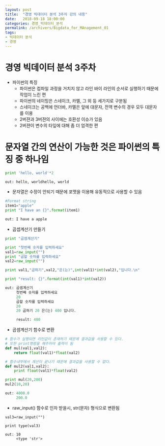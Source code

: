 ```yaml
---
layout: post
title:  "경영 빅데이터 분석 3주차 강의 내용"
date:   2018-09-18 18:00:00
categories: 경영_빅데이터_분석
permalink: /archivers/Bigdata_for_MAnagement_01
tags:
- 빅데이터 분석
- 경영
---
```


# 경영 빅데이터 분석 3주차

* 파이썬의 특징
    - 파이썬은 컴파일 과정을 거치지 않고 라인 바이 라인의 순서로 실행하기 때문에 작업이 느린 편
    - 파이썬의 네이밍은 스네이크, 카멜, 그 외 등 세가지로 구분됨
    - 스네이크는 공백에 언더바, 카멜은 앞에 대문자, 전역 변수의 경우 모두 대문자를 이용
    - 2버젼과 3버젼의 사이에는 호환성 이슈가 있음
    - 2버젼이 변수의 타잎에 대해 좀 더 엄격한 편


# 문자열 간의 연산이 가능한 것은 파이썬의 특징 중 하나임
```python
print 'hello, world'*2

out: hello, worldhello, world
```


* 문자열은 수정이 안되기 때문에 포맷을 이용해 유동적으로 사용할 수 있음
```python
#Format string
item1="apple"
print "I have an {}".format(item1)

out: I have a apple
```


* 곱셉계산기 만들기
```python
print "곱셈계산기"

print "첫번째 숫자를 입력하세요"
val1=raw_input("")
print "곱할 숫자를 입력하세요"
val2=raw_input("")

print val1,"곱하기",val2,"은(는)",int(val1)*int(val2),"입니다.\n"

print "result: {}".format(int(val1)*int(val2))

out: 곱셈계산기
     첫번째 숫자를 입력하세요
     20
     곱할 숫자를 입력하세요
     20
     20 곱하기 20 은(는) 400 입니다.

     result: 400
```


* 곱셈계산기 함수로 변환
```python
# 함수가 실행되면 리턴값이 존재하기 때문에 결과값을 사용할 수 있다.
# 또한 print명령을 해주어야 출력이 됨
def mul(val1,val2):
    return float(val1)*float(val2)

# 함수내부에서 계산이 끝나기 때문에 결과값을 사용할 수 없다.
def mul2(val1,val2):
    print float(val1)*float(val2)

print mul(20,200)
mul2(10,20) 

out: 4000.0
     200.0
```


* raw_input() 함수로 인자 받을시, str(문자) 형식으로 변환됨
```pyyhon
val3=raw_input("")

print type(val3)

out: 10
     <type 'str'>
```
